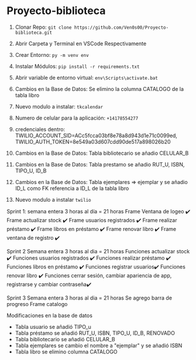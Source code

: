 # Proyecto-biblioteca

1. Clonar Repo: `git clone https://github.com/Ven0s00/Proyecto-biblioteca.git`  
2. Abrir Carpeta y Terminal en VSCode Respectivamente  
3. Crear Entorno: `py -m venv env`  
4. Instalar Módulos: `pip install -r requirements.txt`
5. Abrir variable de entorno virtual: `env\Scripts\activate.bat`


6. Cambios en la Base de Datos: Se elimino la columna CATALOGO de la tabla libro
7. Nuevo modulo a instalar:  `tkcalendar`
8. Numero de celular para la aplicación: `+14178554277`
9. credenciales dentro: TWILIO_ACCOUNT_SID=ACc5fcca03bf8e78a8d943d1e71c0099ed, 
TWILIO_AUTH_TOKEN=8e549a03d607cdd90de517a898026b20
10. Cambios en la Base de Datos: Tabla bibliotecario se añadio CELULAR_B
11. Cambios en la Base de Datos: Tabla prestamo se añadio RUT_U, ISBN, TIPO_U, ID_B
12. Cambios en la Base de Datos: Tabla ejemplares => ejemplar y se añadio ID_L como FK referencia a ID_L de la tabla libro
13. Nuevo modulo a instalar `twilio`


Sprint 1:
semana entera 3 horas al día = 21 horas
Frame Ventana de logeo ✔️
Frame actualizar stock ✔️
Frame usuarios registrados ✔️
Frame realizar préstamo ✔️
Frame libros en préstamo ✔️
Frame renovar libro ✔️
Frame ventana de registro ✔️

Sprint 2
Semana entera 3 horas al dia = 21 horas
Funciones actualizar stock ✔️
Funciones usuarios registrados ✔️
Funciones realizar préstamo ✔️
Funciones libros en préstamo ✔️
Funciones registrar usuarios✔️
Funciones renovar libro ✔️
Funciones cerrar sesión, cambiar apariencia de app, registrarse y cambiar contraseña✔️

Sprint 3
Semana entera 3 horas al dia = 21 horas
Se agrego barra de progreso
Frame catalogo


Modificaciones en la base de datos

- Tabla usuario se añadió TIPO_u
- Tabla préstamo se añadió RUT_U, ISBN, TIPO_U, ID_B, RENOVADO
- Tabla bibliotecario se añadió CELULAR_B
- Tabla ejemplares se cambio el nombre a "ejemplar" y se añadió ISBN
- Tabla libro se elimino columna CATALOGO